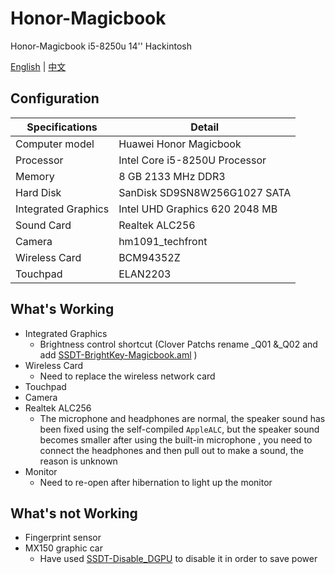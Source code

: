 # Honor-Magicbook
Honor-Magicbook i5-8250u 14'' Hackintosh

[English](README.md) | [中文](README_CN.md)

## Configuration

| Specifications | Detail                                                  |
| ------------------- | ------------------------------------------- |
| Computer model      | Huawei Honor Magicbook      |
| Processor           | Intel Core i5-8250U Processor     |
| Memory              | 8 GB 2133 MHz DDR3              |
| Hard Disk           | SanDisk SD9SN8W256G1027 SATA    |
| Integrated Graphics | Intel UHD Graphics 620 2048 MB                     |
| Sound Card          | Realtek ALC256           |
| Camera          | hm1091_techfront          |
| Wireless Card       | BCM94352Z                        |
| Touchpad | ELAN2203 |


## What's Working

- Integrated Graphics 
    - Brightness control shortcut (Clover Patchs rename _Q01 &_Q02 and add [SSDT-BrightKey-Magicbook.aml](EFI/CLOVER/ACPI/patched) ) 
- Wireless Card
    - Need to replace the wireless network card
- Touchpad
- Camera
- Realtek ALC256
    - The microphone and headphones are normal, the speaker sound has been fixed using the self-compiled `AppleALC`, but the speaker sound becomes smaller after using the built-in microphone
, you need to connect the headphones and then pull out to make a sound, the reason is unknown
- Monitor
    - Need to re-open after hibernation to light up the monitor
  

## What's not Working

- Fingerprint sensor
- MX150 graphic car
    - Have used [SSDT-Disable_DGPU](EFI/CLOVER/ACPI/patched) to disable it in order to save power

